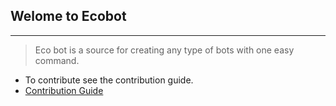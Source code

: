 ## Welome to Ecobot
---
> Eco bot is a source for creating any type of bots with one easy command.

- To contribute see the contribution guide.
- [Contribution Guide](docs/CONTRIBUTION.md)